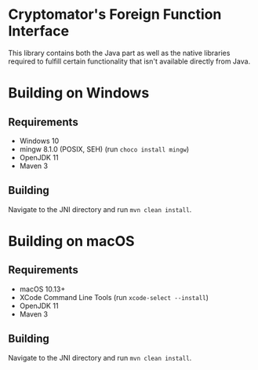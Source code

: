 # Cryptomator's Foreign Function Interface

This library contains both the Java part as well as the native libraries required to fulfill certain functionality that isn't available directly from Java.

# Building on Windows

## Requirements

* Windows 10
* mingw 8.1.0 (POSIX, SEH) (run `choco install mingw`)
* OpenJDK 11
* Maven 3

## Building

Navigate to the JNI directory and run `mvn clean install`.


# Building on macOS

## Requirements

* macOS 10.13+
* XCode Command Line Tools (run `xcode-select --install`)
* OpenJDK 11
* Maven 3

## Building

Navigate to the JNI directory and run `mvn clean install`.
